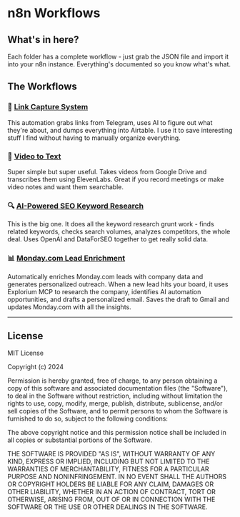# n8n Workflows

## What's in here?

Each folder has a complete workflow - just grab the JSON file and import it into your n8n instance. Everything's documented so you know what's what.

## The Workflows

### 🔗 [Link Capture System](Link%20Capture%20System/README.md)
This automation grabs links from Telegram, uses AI to figure out what they're about, and dumps everything into Airtable. I use it to save interesting stuff I find without having to manually organize everything.

### 🎥 [Video to Text](Video%20to%20Text/README.md)
Super simple but super useful. Takes videos from Google Drive and transcribes them using ElevenLabs. Great if you record meetings or make video notes and want them searchable.

### 🔍 [AI-Powered SEO Keyword Research](AI-Powered%20SEO%20Keyword%20Research%20Automation/README.md)
This is the big one. It does all the keyword research grunt work - finds related keywords, checks search volumes, analyzes competitors, the whole deal. Uses OpenAI and DataForSEO together to get really solid data.

### 📊 [Monday.com Lead Enrichment](Monday.com%20Lead%20Enrichment/README.md)
Automatically enriches Monday.com leads with company data and generates personalized outreach. When a new lead hits your board, it uses Explorium MCP to research the company, identifies AI automation opportunities, and drafts a personalized email. Saves the draft to Gmail and updates Monday.com with all the insights.

---

## License

MIT License

Copyright (c) 2024

Permission is hereby granted, free of charge, to any person obtaining a copy
of this software and associated documentation files (the "Software"), to deal
in the Software without restriction, including without limitation the rights
to use, copy, modify, merge, publish, distribute, sublicense, and/or sell
copies of the Software, and to permit persons to whom the Software is
furnished to do so, subject to the following conditions:

The above copyright notice and this permission notice shall be included in all
copies or substantial portions of the Software.

THE SOFTWARE IS PROVIDED "AS IS", WITHOUT WARRANTY OF ANY KIND, EXPRESS OR
IMPLIED, INCLUDING BUT NOT LIMITED TO THE WARRANTIES OF MERCHANTABILITY,
FITNESS FOR A PARTICULAR PURPOSE AND NONINFRINGEMENT. IN NO EVENT SHALL THE
AUTHORS OR COPYRIGHT HOLDERS BE LIABLE FOR ANY CLAIM, DAMAGES OR OTHER
LIABILITY, WHETHER IN AN ACTION OF CONTRACT, TORT OR OTHERWISE, ARISING FROM,
OUT OF OR IN CONNECTION WITH THE SOFTWARE OR THE USE OR OTHER DEALINGS IN THE
SOFTWARE.